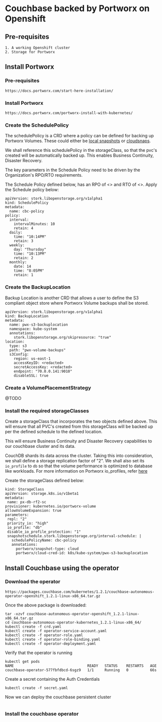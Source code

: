 # Couchbase backed  by Portworx on Openshift

## Pre-requisites
```
1. A working Openshift cluster
2. Storage for Portworx
```

## Install Portworx

### Pre-requisites
```
https://docs.portworx.com/start-here-installation/
```

### Install Portworx
```
https://docs.portworx.com/portworx-install-with-kubernetes/
```

### Create the SchedulePolicy
The schedulePolicy is a CRD where a policy can be defined for backing up Portworx Volumes. These could either be [local snapshots](https://docs.portworx.com/portworx-install-with-kubernetes/storage-operations/create-snapshots/on-demand/snaps-local/) or [cloudsnaps](https://docs.portworx.com/portworx-install-with-kubernetes/storage-operations/create-snapshots/on-demand/snaps-cloud/).

We shall reference this schedulePolicy in the storageClass, so that the pvc's created will be automatically backed up. This enables Business Continuity, Disaster Recovery.

The key parameters in the Schedule Policy need to be driven by the Organization's RPO/RTO requirements.

The Schedule Policy defined below, has an RPO of <> and RTO of <>.
Apply the Schedule policy below:
```
apiVersion: stork.libopenstorage.org/v1alpha1
kind: SchedulePolicy
metadata:
  name: cbc-policy
policy:
  interval:
    intervalMinutes: 10
    retain: 4
  daily:
    time: "10:14PM"
    retain: 3
  weekly:
    day: "Thursday"
    time: "10:13PM"
    retain: 2
  monthly:
    date: 14
    time: "8:05PM"
    retain: 1
```

### Create the BackupLocation
Backup Location is another CRD that allows a user to define the S3 compliant object store where Portworx Volume backups shall be stored.

```
apiVersion: stork.libopenstorage.org/v1alpha1
kind: BackupLocation
metadata:
  name: pwx-s3-backuplocation
  namespace: kube-system
  annotations:
    stork.libopenstorage.org/skipresource: "true"
location:
  type: s3
  path: "pwx-volume-backups"
  s3Config:
    region: us-east-1
    accessKeyID: <redacted>
    secretAccessKey: <redacted>
    endpoint: "70.0.0.141:9010"
    disableSSL: true
```

### Create a VolumePlacementStrategy
@TODO

### Install the required storageClasses
Create a storageClass that incorporates the two objects defined above. This will ensure that all PVC's created from this storageClass will be backed up per the defined schedule to the defined location.

This will ensure Business Continuity and Disaster Recovery capabilities to our couchbase cluster and its data.

CouchDB shards its data across the cluster. Taking this into consideration, we shall define a storage replication factor of "2". We shall also set its `io_profile` to `db` so that the volume performance is optimized to database like workloads. For more information on Portworx io_profiles, refer [here](https://docs.portworx.com/install-with-other/operate-and-maintain/performance-and-tuning/tuning/#volume-granular-performance-tuning)

Create the storageClass defined below:
```
kind: StorageClass
apiVersion: storage.k8s.io/v1beta1
metadata:
 name: px-db-rf2-sc
provisioner: kubernetes.io/portworx-volume
allowVolumeExpansion: true
parameters:
 repl: "2"
 priority_io: "high"
 io_profile: "db"
 disable_io_profile_protection: "1"
 snapshotschedule.stork.libopenstorage.org/interval-schedule: |
   schedulePolicyName: cbc-policy
   annotations:
     portworx/snapshot-type: cloud
     portworx/cloud-cred-id: k8s/kube-system/pwx-s3-backuplocation
```

## Install Couchbase using the operator

### Download the operator
```
https://packages.couchbase.com/kubernetes/1.2.1/couchbase-autonomous-operator-openshift_1.2.1-linux-x86_64.tar.gz
```

Once the above package is downloaded:
```
tar -xzvf couchbase-autonomous-operator-openshift_1.2.1-linux-x86_64.tar.gz
cd couchbase-autonomous-operator-kubernetes_1.2.1-linux-x86_64/
kubectl create -f crd.yaml
kubectl create -f operator-service-account.yaml
kubectl create -f operator-role.yaml
kubectl create -f operator-role-binding.yaml
kubectl create -f operator-deployment.yaml
```

Verify that the operator is running
```
kubectl get pods
NAME                                  READY   STATUS    RESTARTS   AGE
couchbase-operator-577fbfdbcd-6sgz9   1/1     Running   0          66s
```

Create a secret containing the Auth Credentials
```
kubectl create -f secret.yaml
```

Now we can deploy the couchbase persistent cluster
```
```


### Install the couchbase operator